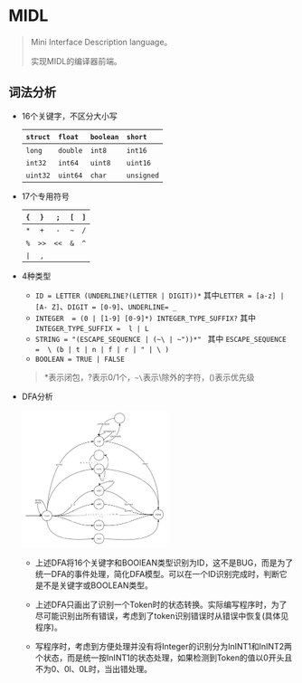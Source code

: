 # MIDL

> Mini Interface Description language。
>
> 实现MIDL的编译器前端。

## 词法分析

* 16个关键字，不区分大小写

  | `struct` | `float`  | `boolean` | `short`    |
  | -------- | -------- | --------- | ---------- |
  | `long`   | `double` | `int8`    | `int16`    |
  | `int32`  | `int64`  | `uint8`   | `uint16`   |
  | `uint32` | `uint64` | `char`    | `unsigned` |

* 17个专用符号

  | `{`  | `}`  | `;`  | `[`  | `]`  |
  | :--: | :--: | :--: | :--: | :--: |
  | `*`  | `+`  | `-`  | `~`  | `/`  |
  | `%`  | `>>` | `<<` | `&`  | `^`  |
  | `\|` | `,`  |      |      |      |

* 4种类型

  * `ID = LETTER (UNDERLINE?(LETTER | DIGIT))*` 其中`LETTER = [a-z] | [A- Z]`、`DIGIT = [0-9]`、`UNDERLINE= _`
  * `INTEGER  = (0 | [1-9] [0-9]*) INTEGER_TYPE_SUFFIX?` 其中`INTEGER_TYPE_SUFFIX =  l | L`
  * `STRING = "(ESCAPE_SEQUENCE | (~\ | ~"))*" ` 其中 `ESCAPE_SEQUENCE =  \ (b | t | n | f | r | " | \ )`
  * `BOOLEAN = TRUE | FALSE`

  > *表示闭包，?表示0/1个，`~\`表示\除外的字符，()表示优先级

* DFA分析

  <img src="res/DFA.png" style="zoom: 25%;" />

  * 上述DFA将16个关键字和BOOlEAN类型识别为ID，这不是BUG，而是为了统一DFA的事件处理，简化DFA模型。可以在一个ID识别完成时，判断它是不是关键字或BOOLEAN类型。
  
  * 上述DFA只画出了识别一个Token时的状态转换。实际编写程序时，为了尽可能识别出所有错误，考虑到了token识别错误时从错误中恢复(具体见程序)。
  
  * 写程序时，考虑到方便处理并没有将Integer的识别分为InINT1和InINT2两个状态，而是统一按InINT1的状态处理，如果检测到Token的值以0开头且不为0、0l、0L时，当出错处理。
  